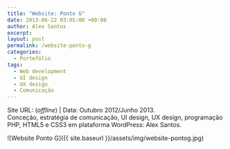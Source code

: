 ```yaml
---
title: "Website: Ponto G"
date: 2013-06-22 03:05:00 +00:00
author: Alex Santos
excerpt:
layout: post
permalink: /website-ponto-g
categories:
  - Portefólio
tags:
  - Web development
  - UI design
  - UX design
  - Comunicação
---
```

<p>Site URL: (<em>offline</em>) | Data: Outubro 2012/Junho 2013.<br>
Conceção, estratégia de comunicação, UI design, UX design, programação PHP, HTML5 e CSS3 em plataforma WordPress: Alex Santos.</p>


![Website Ponto G]({{ site.baseurl }}/assets/img/website-pontog.jpg)